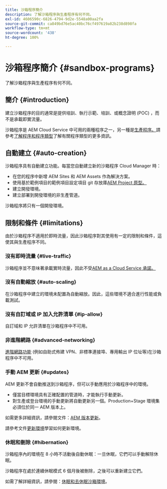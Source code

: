 ```yaml
---
title: 沙箱程序簡介
description: 了解沙箱程序與生產程序有何不同。
exl-id: 4606590c-6826-4794-9d2e-5548a00aa2fa
source-git-commit: ca849bd76e5ac40bc76cf497619a82b238d898fa
workflow-type: tm+mt
source-wordcount: '438'
ht-degree: 100%

---
```



# 沙箱程序簡介 {#sandbox-programs}

了解沙箱程序與生產程序有何不同。

## 簡介 {#introduction}

建立沙箱程序的目的通常是提供培訓、執行示範、培訓、或概念證明 (POC) ，而不是承載即實流量。

沙箱程序是 AEM Cloud Service 中可用的兩種程序之一，另一種是[生產程序。](introduction-production-programs.md)請參考[了解程序和程序類型](/help/implementing/cloud-manager/getting-access-to-aem-in-cloud/program-types.md)了解有關程序類型的更多資訊。

## 自動建立 {#auto-creation}

沙箱程序具有自動建立功能。每當您自動建立新的沙箱程序 Cloud Manager 時：

* 在您的程序中新增 AEM Sites 和 AEM Assets 作為解決方案。
* 使用基於範例項目的範例項目設定項目 git 存放庫[AEM Project 原型。](https://experienceleague.adobe.com/docs/experience-manager-core-components/using/developing/archetype/overview.html?lang=zh-Hant)
* 建立開發環境。
* 建立部署到開發環境的非生產管道。

沙箱程序將只有一個開發環境。

## 限制和條件 {#limitations}

由於沙箱程序不適用於即時流量，因此沙箱程序對其使用有一定的限制和條件，這使其與生產程序不同。

### 沒有即時流量 {#live-traffic}

沙箱程序並不意味著承載實時流量，因此不受[AEM as a Cloud Service 承諾。](https://www.adobe.com/tw/legal/service-commitments.html)

### 沒有自動縮放 {#auto-scaling}

在沙箱程序中建立的環境未配置為自動縮放。因此，這些環境不適合進行性能或負載測試。

### 沒有自訂域或 IP 加入允許清單 {#ip-allow}

自訂域和 IP 允許清單在沙箱程序中不可用。

### 非進階網路 {#advanced-networking}

[進階網路功能](/help/security/configuring-advanced-networking.md) (例如自助式佈建 VPN、非標準連接埠、專用輸出 IP 位址等)在沙箱程序中不可用。

### 手動 AEM 更新 {#updates}

AEM 更新不會自動推送到沙箱程序，但可以手動應用於沙箱程序中的環境。

* 僅當目標環境具有正確配置的管道時，才能執行手動更新。
* 對生產或登台環境的手動更新將自動更新另一個。Production+Stage 環境集必須位於同一 AEM 版本上。

如需更多詳細資訊，請參閱文件：[AEM 版本更新](/help/implementing/deploying/aem-version-updates.md)。

請參考文件[更新環境](/help/implementing/cloud-manager/manage-environments.md#updating-dev-environment)學習如何更新環境。

### 休眠和刪除 {#hibernation}

沙箱程序內的環境在 8 小時不活動後自動休眠：一旦休眠，它們可以手動解除休眠。

沙箱程序在處於連續休眠模式 6 個月後被刪除，之後可以重新建立它們。

如需了解詳細資訊，請參閱：[休眠和去休眠沙箱環境](/help/implementing/cloud-manager/getting-access-to-aem-in-cloud/hibernating-environments.md)。
